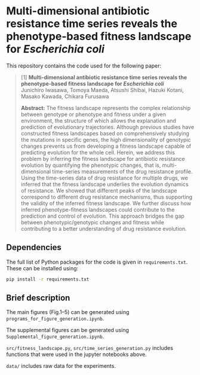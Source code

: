 # Multi-dimensional antibiotic resistance time series reveals the phenotype-based fitness landscape for *Escherichia coli*

This repository contains the code used for the following paper:
> [1] **Multi-dimensional antibiotic resistance time series reveals the phenotype-based fitness landscape for *Escherichia coli***  
>Junichiro Iwasawa, Tomoya Maeda, Atsushi Shibai, Hazuki Kotani, Masako Kawada, Chikara Furusawa
>
> **Abstract:** The fitness landscape represents the complex relationship between genotype or phenotype and fitness under a given environment, the structure of which allows the explanation and prediction of evolutionary trajectories. Although previous studies have constructed fitness landscapes based on comprehensively studying the mutations in specific genes, the high dimensionality of genotypic changes prevents us from developing a fitness landscape capable of predicting evolution for the whole cell. Herein, we address this problem by inferring the fitness landscape for antibiotic resistance evolution by quantifying the phenotypic changes, that is, multi-dimensional time-series measurements of the drug resistance profile. Using the time-series data of drug resistance for multiple drugs, we inferred that the fitness landscape underlies the evolution dynamics of resistance. We showed that different peaks of the landscape correspond to different drug resistance mechanisms, thus supporting the validity of the inferred fitness landscape. We further discuss how inferred phenotype-fitness landscapes could contribute to the prediction and control of evolution. This approach bridges the gap between phenotypic/genotypic changes and fitness while contributing to a better understanding of drug resistance evolution.

## Dependencies

The full list of Python packages for the code is given in `requirements.txt`. These can be installed using:

```bash
pip install -r requirements.txt
```

## Brief description

The main figures (Fig.1–5) can be generated using 
`programs_for_figure_generation.ipynb`.

The supplemental figures can be generated using `Supplemental_figure_generation.ipynb`.

`src/fitness_landscape.py`, `src/time_series_generation.py` includes functions that were used in the jupyter notebooks above.

`data/` includes raw data for the experiments.
